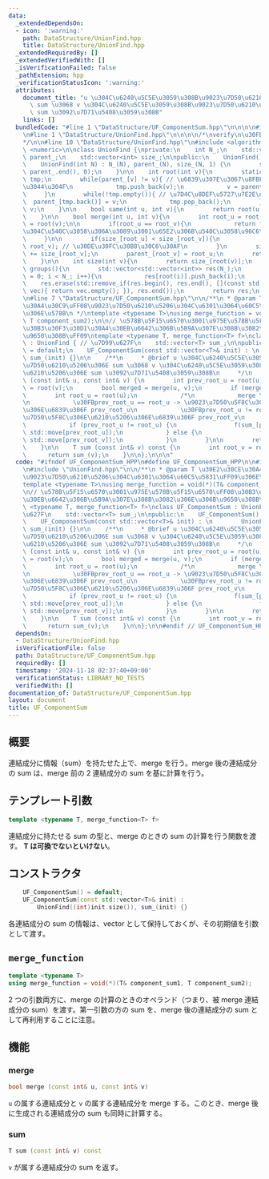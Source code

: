 ```yaml
---
data:
  _extendedDependsOn:
  - icon: ':warning:'
    path: DataStructure/UnionFind.hpp
    title: DataStructure/UnionFind.hpp
  _extendedRequiredBy: []
  _extendedVerifiedWith: []
  _isVerificationFailed: false
  _pathExtension: hpp
  _verificationStatusIcon: ':warning:'
  attributes:
    document_title: "u \u304C\u6240\u5C5E\u3059\u308B\u9023\u7D50\u6210\u5206\u306E\
      \ sum \u3068 v \u304C\u6240\u5C5E\u3059\u308B\u9023\u7D50\u6210\u5206\u306E\
      \ sum \u3092\u7D71\u5408\u3059\u308B"
    links: []
  bundledCode: "#line 1 \"DataStructure/UF_ComponentSum.hpp\"\n\n\n\n#include <vector>\n\
    \n#line 1 \"DataStructure/UnionFind.hpp\"\n\n\n\n/*\nverify\n\u30FBhttps://judge.yosupo.jp/problem/unionfind\n\
    */\n\n#line 10 \"DataStructure/UnionFind.hpp\"\n#include <algorithm>\n#include\
    \ <numeric>\n\nclass UnionFind {\nprivate:\n    int N_;\n    std::vector<int>\
    \ parent_;\n    std::vector<int> size_;\n\npublic:\n    UnionFind() = default;\n\
    \    UnionFind(int N) : N_(N), parent_(N), size_(N, 1) {\n        std::iota(parent_.begin(),\
    \ parent_.end(), 0);\n    }\n\n    int root(int v){\n        static std::vector<int>\
    \ tmp;\n        while(parent_[v] != v){ // \u6839\u307E\u3067\u8FBF\u3063\u3066\
    \u3044\u304F\n            tmp.push_back(v);\n            v = parent_[v];\n   \
    \     }\n        while(!tmp.empty()){ // \u7D4C\u8DEF\u5727\u7E2E\n          \
    \  parent_[tmp.back()] = v;\n            tmp.pop_back();\n        }\n        return\
    \ v;\n    }\n\n    bool same(int u, int v){\n        return root(u) == root(v);\n\
    \    }\n\n    bool merge(int u, int v){\n        int root_u = root(u), root_v\
    \ = root(v);\n\n        if(root_u == root_v){\n            return false; // \u6839\
    \u304C\u540C\u3058\u306A\u3089\u3001\u65E2\u306B\u540C\u3058\u96C6\u5408\n   \
    \     }\n\n        if(size_[root_u] < size_[root_v]){\n            std::swap(root_u,\
    \ root_v); // \u30DE\u30FC\u30B8\u30C6\u30AF\n        }\n        size_[root_u]\
    \ += size_[root_v];\n        parent_[root_v] = root_u;\n        return true;\n\
    \    }\n\n    int size(int v){\n        return size_[root(v)];\n    }\n\n    std::vector<std::vector<int>>\
    \ groups(){\n        std::vector<std::vector<int>> res(N_);\n        for(int i\
    \ = 0; i < N_; i++){\n            res[root(i)].push_back(i);\n        }\n    \
    \    res.erase(std::remove_if(res.begin(), res.end(), [](const std::vector<int>&\
    \ vec){ return vec.empty(); }), res.end());\n        return res;\n    }\n};\n\n\
    \n#line 7 \"DataStructure/UF_ComponentSum.hpp\"\n\n/**\n * @param T \u30E2\u30CE\
    \u30A4\u30C9\uFF08\u9023\u7D50\u6210\u5206\u304C\u6301\u3064\u60C5\u5831\uFF09\
    \u306E\u578B\n */\ntemplate <typename T>\nusing merge_function = void(*)(T& component_sum1,\
    \ T component_sum2);\n\n// \u578B\u5F15\u6570\u3001\u975E\u578B\u5F15\u6570\uFF08\
    \u30B3\u30F3\u30D1\u30A4\u30EB\u6642\u306B\u5B9A\u307E\u308B\u3082\u306E\u306B\
    \u9650\u308B\uFF09\ntemplate <typename T, merge_function<T> f>\nclass UF_ComponentSum\
    \ : UnionFind { // \u7D99\u627F\n    std::vector<T> sum_;\n\npublic:\n    UF_ComponentSum()\
    \ = default;\n    UF_ComponentSum(const std::vector<T>& init) : \n        UnionFind((int)init.size()),\
    \ sum_(init) {}\n\n    /**\n     * @brief u \u304C\u6240\u5C5E\u3059\u308B\u9023\
    \u7D50\u6210\u5206\u306E sum \u3068 v \u304C\u6240\u5C5E\u3059\u308B\u9023\u7D50\
    \u6210\u5206\u306E sum \u3092\u7D71\u5408\u3059\u308B\n     */\n    bool merge\
    \ (const int& u, const int& v) {\n        int prev_root_u = root(u), prev_root_v\
    \ = root(v);\n        bool merged = merge(u, v);\n        if (merged) {\n    \
    \        int root_u = root(u);\n            /*\n            merge \u5F8C\u3001\
    \n            \u30FBprev_root_u == root_u -> \u9023\u7D50\u5F8C\u306E\u6210\u5206\
    \u306E\u6839\u306F prev_root_u\n            \u30FBprev_root_u != root_u -> \u9023\
    \u7D50\u5F8C\u306E\u6210\u5206\u306E\u6839\u306F prev_root_v\n            */\n\
    \            if (prev_root_u != root_u) {\n                f(sum_[prev_root_v],\
    \ std::move[prev_root_u]);\n            } else {\n                f(sum_[prev_root_u],\
    \ std::move[prev_root_v]);\n            }\n        }\n\n        return merged;\n\
    \    }\n\n    T sum (const int& v) const {\n        int root_v = root(v);\n  \
    \      return sum_(v);\n    }\n\n};\n\n\n"
  code: "#ifndef UF_ComponentSum_HPP\n#define UF_ComponentSum_HPP\n\n#include <vector>\n\
    \n#include \"UnionFind.hpp\"\n\n/**\n * @param T \u30E2\u30CE\u30A4\u30C9\uFF08\
    \u9023\u7D50\u6210\u5206\u304C\u6301\u3064\u60C5\u5831\uFF09\u306E\u578B\n */\n\
    template <typename T>\nusing merge_function = void(*)(T& component_sum1, T component_sum2);\n\
    \n// \u578B\u5F15\u6570\u3001\u975E\u578B\u5F15\u6570\uFF08\u30B3\u30F3\u30D1\u30A4\
    \u30EB\u6642\u306B\u5B9A\u307E\u308B\u3082\u306E\u306B\u9650\u308B\uFF09\ntemplate\
    \ <typename T, merge_function<T> f>\nclass UF_ComponentSum : UnionFind { // \u7D99\
    \u627F\n    std::vector<T> sum_;\n\npublic:\n    UF_ComponentSum() = default;\n\
    \    UF_ComponentSum(const std::vector<T>& init) : \n        UnionFind((int)init.size()),\
    \ sum_(init) {}\n\n    /**\n     * @brief u \u304C\u6240\u5C5E\u3059\u308B\u9023\
    \u7D50\u6210\u5206\u306E sum \u3068 v \u304C\u6240\u5C5E\u3059\u308B\u9023\u7D50\
    \u6210\u5206\u306E sum \u3092\u7D71\u5408\u3059\u308B\n     */\n    bool merge\
    \ (const int& u, const int& v) {\n        int prev_root_u = root(u), prev_root_v\
    \ = root(v);\n        bool merged = merge(u, v);\n        if (merged) {\n    \
    \        int root_u = root(u);\n            /*\n            merge \u5F8C\u3001\
    \n            \u30FBprev_root_u == root_u -> \u9023\u7D50\u5F8C\u306E\u6210\u5206\
    \u306E\u6839\u306F prev_root_u\n            \u30FBprev_root_u != root_u -> \u9023\
    \u7D50\u5F8C\u306E\u6210\u5206\u306E\u6839\u306F prev_root_v\n            */\n\
    \            if (prev_root_u != root_u) {\n                f(sum_[prev_root_v],\
    \ std::move[prev_root_u]);\n            } else {\n                f(sum_[prev_root_u],\
    \ std::move[prev_root_v]);\n            }\n        }\n\n        return merged;\n\
    \    }\n\n    T sum (const int& v) const {\n        int root_v = root(v);\n  \
    \      return sum_(v);\n    }\n\n};\n\n#endif // UF_ComponentSum_HPP"
  dependsOn:
  - DataStructure/UnionFind.hpp
  isVerificationFile: false
  path: DataStructure/UF_ComponentSum.hpp
  requiredBy: []
  timestamp: '2024-11-18 02:37:40+09:00'
  verificationStatus: LIBRARY_NO_TESTS
  verifiedWith: []
documentation_of: DataStructure/UF_ComponentSum.hpp
layout: document
title: UF_ComponentSum
---
```


## 概要

連結成分に情報（sum）を持たせた上で、merge を行う。merge 後の連結成分の sum は、merge 前の 2 連結成分の sum を基に計算を行う。

## テンプレート引数
```cpp
template <typename T, merge_function<T> f>
```
連結成分に持たせる sum の型と、merge のときの sum の計算を行う関数を渡す。
**T は可換でないといけない**。

## コンストラクタ

```cpp
    UF_ComponentSum() = default;
    UF_ComponentSum(const std::vector<T>& init) : 
        UnionFind((int)init.size()), sum_(init) {}
```
各連結成分の sum の情報は、vector として保持しておくが、その初期値を引数として渡す。

## `merge_function`

```cpp
template <typename T>
using merge_function = void(*)(T& component_sum1, T component_sum2);
```

2 つの引数両方に、merge の計算のときのオペランド（つまり、被 merge 連結成分の sum）を渡す。第一引数の方の sum を、merge 後の連結成分の sum として再利用することに注意。

## 機能

### merge

```cpp
bool merge (const int& u, const int& v)
```
`u` の属する連結成分と `v` の属する連結成分を merge する。このとき、merge 後に生成される連結成分の sum も同時に計算する。

### sum
```cpp
T sum (const int& v) const 
```
`v` が属する連結成分の sum を返す。

